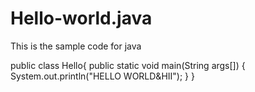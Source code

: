 # Hello-world.java
This is the sample code for java


public class Hello{
      public static void main(String args[])
     {
     System.out.println("HELLO WORLD&HII");
     }
}
